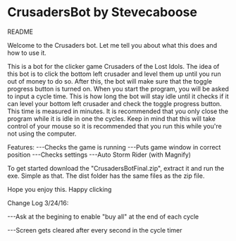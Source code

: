 # CrusadersBot by Stevecaboose

README

Welcome to the Crusaders bot. Let me tell you about what this does and how to use it.

This is a bot for the clicker game Crusaders of the Lost Idols. The idea of this bot is to click
the bottom left crusader and level them up until you run out of money to do so. After this, the bot
will make sure that the toggle progress button is turned on.
When you start the program, you will be asked to input a cycle time. This is how long the bot will
stay idle until it checks if it can level your bottom left crusader and check the toggle progress
button. This time is measured in minutes. It is recommended that you only close the program while
it is idle in one the cycles. Keep in mind that this will take control of your mouse so it is
recommended that you run this while you're not using the computer. 

Features:
---Checks the game is running
---Puts game window in correct position
---Checks settings
---Auto Storm Rider (with Magnify)

To get started download the "CrusadersBotFinal.zip", extract it and run the exe. Simple as that.
The dist folder has the same files as the zip file.

Hope you enjoy this. Happy clicking

Change Log 3/24/16:

---Ask at the begining to enable "buy all" at the end of each cycle

---Screen gets cleared after every second in the cycle timer

